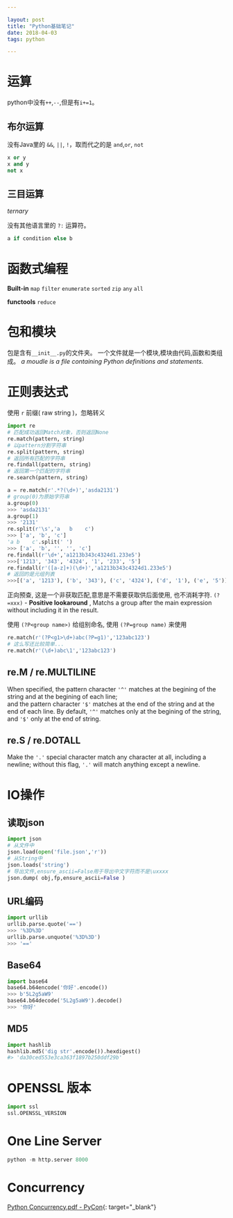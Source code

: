 ```yaml
---

layout: post
title: "Python基础笔记"
date: 2018-04-03
tags: python

---
```

# 运算
python中没有`++`,`--`,但是有`i+=1`。

## 布尔运算
没有Java里的 `&&`, `||`, `!`，取而代之的是 `and`,`or`, `not`
```python
x or y
x and y
not x
```
## 三目运算
*ternary*

没有其他语言里的 `?:` 运算符。
```python
a if condition else b
```

# 函数式编程
**Built-in**
`map` `filter` `enumerate` `sorted` `zip` `any` `all`

**functools**
`reduce` 

# 包和模块
包是含有`__init__.py`的文件夹。
一个文件就是一个模块,模块由代码,函数和类组成。
*a moudle is a file containing Python definitions and statements.*



# 正则表达式
使用 `r` 前缀( raw string )，忽略转义
```python
import re
# 匹配成功返回Match对象，否则返回None
re.match(pattern, string)
# 以pattern分割字符串
re.split(pattern, string)
# 返回所有匹配的字符串
re.findall(pattern, string)
# 返回第一个匹配的字符串
re.search(pattern, string)
```

```python
a = re.match(r'.*?(\d+)','asda2131')
# group(0)为原始字符串
a.group(0)
>>> 'asda2131'
a.group(1)
>>> '2131'
re.split(r'\s','a   b    c')
>>> ['a', 'b', 'c']
'a b    c'.split(' ')
>>> ['a', 'b', '', '', 'c']
re.findall(r'\d+','a1213b343c4324d1.233e5')
>>>['1213', '343', '4324', '1', '233', '5']
re.findall(r'([a-z]+)(\d+)','a1213b343c4324d1.233e5')
# 返回的是元组列表
>>>[('a', '1213'), ('b', '343'), ('c', '4324'), ('d', '1'), ('e', '5')]
```

正向预查, 这是一个非获取匹配,意思是不需要获取供后面使用, 也不消耗字符.
`(?=xxx)`  - **Positive lookaround** , Matchs a group after the main expression without including it in the result.

使用 `(?P<group name>)` 给组别命名, 使用 `(?P=group name)` 来使用

```python
re.match(r'(?P<g1>\d+)abc(?P=g1)','123abc123')
# 这么写还比较简单...
re.match(r'(\d+)abc\1','123abc123')
```

## re.M / re.MULTILINE
When specified, the pattern character `'^'` matches at the begining of the string and at the begining of each line;                 
and the pattern character `'$'` matches at the end of the string and at the end of each line.
By default, `'^'` matches only at the begining of the string, and `'$'` only at the end of string.
## re.S / re.DOTALL
Make the `'.'` special character match any character at all, including a newline; without this flag, `'.'` will match anything except a newline.

# IO操作

## 读取json
```python
import json
# 从文件中
json.load(open('file.json','r'))
# 从String中
json.loads('string')
# 导出文件,ensure_ascii=False用于导出中文字符而不是\uxxxx
json.dump( obj,fp,ensure_ascii=False )
```

## URL编码
```python
import urllib
urllib.parse.quote('==')
>>> '%3D%3D'
urllib.parse.unquote('%3D%3D')
>>> '=='

```
## Base64
```python
import base64
base64.b64encode('你好'.encode())
>>> b'5L2g5aW9'
base64.b64decode('5L2g5aW9').decode()
>>> '你好'
```

## MD5
```python
import hashlib
hashlib.md5('dig str'.encode()).hexdigest()
#> 'da30ced553e3ca363f1897b250ddf29b'
```

# OPENSSL 版本
```python
import ssl
ssl.OPENSSL_VERSION
```

# One Line Server 

```py
python -m http.server 8000
```

# Concurrency
[Python Concurrency.pdf - PyCon](/assets/pdf/Concurrent.pdf){: target="_blank"}
